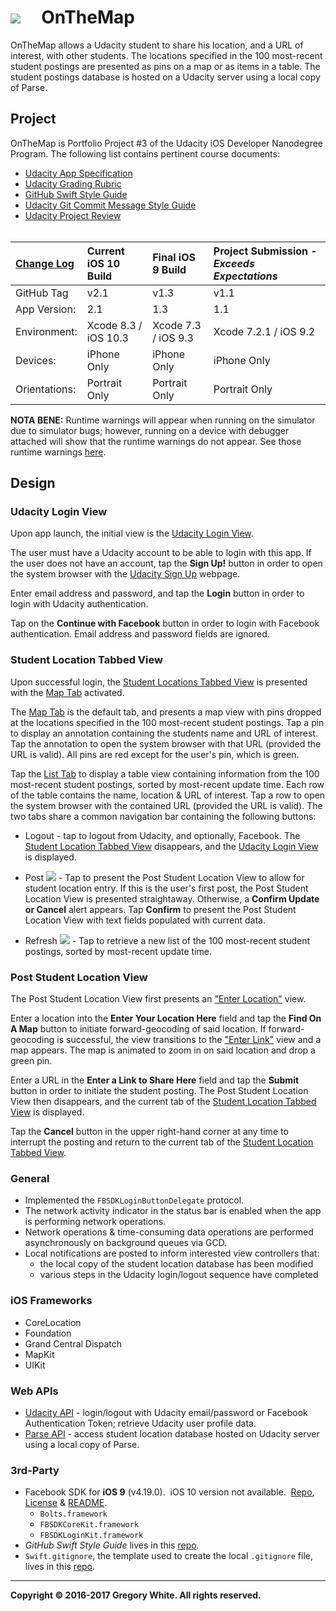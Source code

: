 # ![][AppIcon]&nbsp;&nbsp;&nbsp;&nbsp;&nbsp;OnTheMap

OnTheMap allows a Udacity student to share his location, and a URL of interest, with other students.  The locations specified in the 100 most-recent student postings are presented as pins on a map or as items in a table.  The student postings database is hosted on a Udacity server using a local copy of Parse.

## Project

OnTheMap is Portfolio Project #3 of the Udacity iOS Developer Nanodegree Program.  The following list contains pertinent course documents:

* [Udacity App Specification][AppSpec]
* [Udacity Grading Rubric][GradingRubric]
* [GitHub Swift Style Guide][SwiftStyleGuide]
* [Udacity Git Commit Message Style Guide][CommitMsgStyleGuide]
* [Udacity Project Review][ProjectReview]<br/><br/>

| [Change Log][ChangeLog] | Current iOS 10 Build   | Final iOS 9 Build   | Project Submission - ***Exceeds Expectations*** |
| :----------             | :-----------------     | :-------------      | :-------------                                  |
| GitHub Tag              | v2.1                   | v1.3                | v1.1                                            |
| App Version:            | 2.1                    | 1.3                 | 1.1                                             |
| Environment:            | Xcode 8.3 / iOS 10.3   | Xcode 7.3 / iOS 9.3 | Xcode 7.2.1 / iOS 9.2                           |
| Devices:                | iPhone Only            | iPhone Only         | iPhone Only                                     |
| Orientations:           | Portrait Only          | Portrait Only       | Portrait Only                                   |

**NOTA BENE:**  Runtime warnings will appear when running on the simulator due to simulator bugs;  however, running on a device with debugger attached will show that the runtime warnings do not appear.  See those runtime warnings [here][RWarn].

## Design  

### Udacity Login View

Upon app launch, the initial view is the [Udacity Login View][ULV].

The user must have a Udacity account to be able to login with this app.  If the user does not have an account, tap the **Sign Up!** button in order to open the system browser with the [Udacity Sign Up][USU] webpage.

Enter email address and password, and tap the **Login** button in order to login with Udacity authentication.

Tap on the **Continue with Facebook** button in order to login with Facebook authentication.  Email address and password fields are ignored.

### Student Location Tabbed View

Upon successful login, the [Student Locations Tabbed View][SLTV] is presented with the [Map Tab][SLTV] activated.  

The [Map Tab][SLTV] is the default tab, and presents a map view with pins dropped at the locations specified in the 100 most-recent student postings.  Tap a pin to display an annotation containing the students name and URL of interest.  Tap the annotation to open the system browser with that URL (provided the URL is valid).  All pins are red except for the user's pin, which is green.

Tap the [List Tab][SLTV] to display a table view containing information from the 100 most-recent student postings, sorted by most-recent update time.  Each row of the table contains the name, location & URL of interest.  Tap a row to open the system browser with the contained URL (provided the URL is valid).  The two tabs share a common navigation bar containing the following buttons:

* Logout - tap to logout from Udacity, and optionally, Facebook.  The [Student Location Tabbed View][SLTV] disappears, and the [Udacity Login View][ULV] is displayed.  

* Post ![][PinButton] - Tap to present the Post Student Location View to allow for student location entry.  If this is the user's first post, the Post Student Location View is presented straightaway.  Otherwise, a **Confirm Update or Cancel** alert appears.  Tap **Confirm** to present the Post Student Location View with text fields populated with current data.

* Refresh ![][RefreshButton] - Tap to retrieve a new list of the 100 most-recent student postings, sorted by most-recent update time.

### Post Student Location View

[PSLV]: ./Paperwork/READMEFiles/PostStudentLocationView.md

The Post Student Location View first presents an ["Enter Location"][PSLV] view.

Enter a location into the **Enter Your Location Here** field and tap the **Find On A Map** button to initiate forward-geocoding of said location.  If forward-geocoding is successful, the view transitions to the ["Enter Link"][PSLV] view and a map appears.  The map is animated to zoom in on said location and drop a green pin.

Enter a URL in the **Enter a Link to Share Here** field and tap the **Submit** button in order to initiate the student posting.  The Post Student Location View then disappears, and the current tab of the [Student Location Tabbed View][SLTV] is displayed.

Tap the **Cancel** button in the upper right-hand corner at any time to interrupt the posting and return to the current tab of the [Student Location Tabbed View][SLTV].

### General

* Implemented the ```FBSDKLoginButtonDelegate``` protocol.
* The network activity indicator in the status bar is enabled when the app is performing network operations.
* Network operations & time-consuming data operations are performed asynchronously on background queues via GCD.
* Local notifications are posted to inform interested view controllers that:
  - the local copy of the student location database has been modified
  - various steps in the Udacity login/logout sequence have completed

### iOS Frameworks

* CoreLocation
* Foundation
* Grand Central Dispatch
* MapKit
* UIKit

### Web APIs

* [Udacity API][UAPI] - login/logout with Udacity email/password or Facebook Authentication Token; retrieve Udacity user profile data.
* [Parse API][PAPI] - access student location database hosted on Udacity server using a local copy of Parse.

### 3rd-Party

* Facebook SDK for **iOS 9** (v4.19.0).&nbsp;&nbsp;iOS 10 version not available.&nbsp;&nbsp;[Repo][FBRepo], [License][FBLicense] & [README][FBREADME].
  - ```Bolts.framework```
  - ```FBSDKCoreKit.framework```
  - ```FBSDKLoginKit.framework```
* *GitHub Swift Style Guide* lives in this [repo][StyleGuideRepo].
* `Swift.gitignore`, the template used to create the local `.gitignore` file, lives in this [repo][GitIgnoreRepo].

---
**Copyright © 2016-2017 Gregory White. All rights reserved.**





[ChangeLog]:            ./Paperwork/READMEFiles/ChangeLog.md
[SLTV]:                 ./Paperwork/READMEFiles/StudentLocationsTabbedView.md
[ULV]:                  ./Paperwork/READMEFiles/UdacityLoginView.md
[USU]:                  ./Paperwork/READMEFiles/UdacitySignUpWebpage.md

[CL]:                   ./Paperwork/READMEFiles/CoreLocation.md
[FDTN]:                 ./Paperwork/READMEFiles/Foundation.md
[GCD]:                  ./Paperwork/READMEFiles/GCD.md
[MK]:                   ./Paperwork/READMEFiles/MapKit.md
[RWarn]:                ./Paperwork/READMEFiles/RuntimeWarnings.md
[UK]:                   ./Paperwork/READMEFiles/UIKit.md 

[AppIcon]:              ./Paperwork/images/OnTheMap_80.png
[PinButton]:            ./Paperwork/images/PinIcon.png
[RefreshButton]:        ./Paperwork/images/RefreshIcon.png

[AppSpec]:              ./Paperwork/Udacity/UdacityAppSpecification.pdf
[CommitMsgStyleGuide]:  ./Paperwork/Udacity/UdacityGitCommitMessageStyleGuide.pdf
[GradingRubric]:        ./Paperwork/Udacity/UdacityGradingRubric.pdf
[PAPI]:                 ./Paperwork/APIs/ParseAPIOverview.pdf
[ProjectReview]:        ./Paperwork/Udacity/UdacityProjectReview.pdf
[SwiftStyleGuide]:      ./Paperwork/Udacity/GitHubSwiftStyleGuide.pdf  
[UAPI]:                 ./Paperwork/APIs/UdacityAPIOverview.pdf

[FBLicense]:            ./Paperwork/Licenses/FacebookSDK_LICENSE.txt
[FBREADME]:             ./Paperwork/Licenses/FacebookSDK_README.txt

[FBRepo]:               https://github.com/facebook/facebook-ios-sdk
[GitIgnoreRepo]:        https://github.com/github/gitignore
[PTOS]:                 https://parse.com/policies
[PWebsite]:             https://parse.com
[StyleGuideRepo]:       https://github.com/github/swift-style-guide



